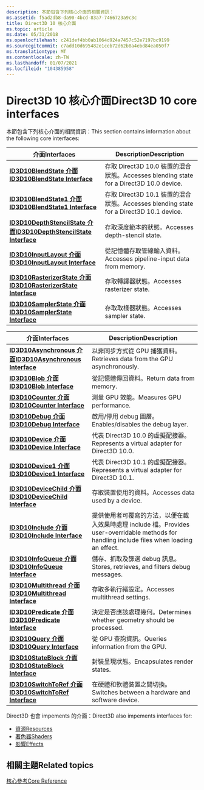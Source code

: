 ```yaml
---
description: 本節包含下列核心介面的相關資訊：
ms.assetid: f5ad2db8-da90-4bcd-83a7-7466723a9c3c
title: Direct3D 10 核心介面
ms.topic: article
ms.date: 05/31/2018
ms.openlocfilehash: c241def4bb0ab1064d924a7457c52e7197bc9199
ms.sourcegitcommit: c7add10d695482e1ceb72d62b8a4ebd84ea050f7
ms.translationtype: MT
ms.contentlocale: zh-TW
ms.lasthandoff: 01/07/2021
ms.locfileid: "104385958"
---
```

# <a name="direct3d-10-core-interfaces"></a><span data-ttu-id="b6b88-103">Direct3D 10 核心介面</span><span class="sxs-lookup"><span data-stu-id="b6b88-103">Direct3D 10 core interfaces</span></span>

<span data-ttu-id="b6b88-104">本節包含下列核心介面的相關資訊：</span><span class="sxs-lookup"><span data-stu-id="b6b88-104">This section contains information about the following core interfaces:</span></span>



| <span data-ttu-id="b6b88-105">介面</span><span class="sxs-lookup"><span data-stu-id="b6b88-105">Interfaces</span></span>                                                           | <span data-ttu-id="b6b88-106">Description</span><span class="sxs-lookup"><span data-stu-id="b6b88-106">Description</span></span>                                         |
|----------------------------------------------------------------------|-----------------------------------------------------|
| [<span data-ttu-id="b6b88-107">**ID3D10BlendState 介面**</span><span class="sxs-lookup"><span data-stu-id="b6b88-107">**ID3D10BlendState Interface**</span></span>](/windows/desktop/api/D3D10/nn-d3d10-id3d10blendstate)               | <span data-ttu-id="b6b88-108">存取 Direct3D 10.0 裝置的混合狀態。</span><span class="sxs-lookup"><span data-stu-id="b6b88-108">Accesses blending state for a Direct3D 10.0 device.</span></span> |
| [<span data-ttu-id="b6b88-109">**ID3D10BlendState1 介面**</span><span class="sxs-lookup"><span data-stu-id="b6b88-109">**ID3D10BlendState1 Interface**</span></span>](/windows/desktop/api/D3D10_1/nn-d3d10_1-id3d10blendstate1)             | <span data-ttu-id="b6b88-110">存取 Direct3D 10.1 裝置的混合狀態。</span><span class="sxs-lookup"><span data-stu-id="b6b88-110">Accesses blending state for a Direct3D 10.1 device.</span></span> |
| [<span data-ttu-id="b6b88-111">**ID3D10DepthStencilState 介面**</span><span class="sxs-lookup"><span data-stu-id="b6b88-111">**ID3D10DepthStencilState Interface**</span></span>](/windows/desktop/api/D3D10/nn-d3d10-id3d10depthstencilstate) | <span data-ttu-id="b6b88-112">存取深度範本的狀態。</span><span class="sxs-lookup"><span data-stu-id="b6b88-112">Accesses depth-stencil state.</span></span>                       |
| [<span data-ttu-id="b6b88-113">**ID3D10InputLayout 介面**</span><span class="sxs-lookup"><span data-stu-id="b6b88-113">**ID3D10InputLayout Interface**</span></span>](/windows/win32/api/d3d10/nn-d3d10-id3d10inputlayout)             | <span data-ttu-id="b6b88-114">從記憶體存取管線輸入資料。</span><span class="sxs-lookup"><span data-stu-id="b6b88-114">Accesses pipeline-input data from memory.</span></span>           |
| [<span data-ttu-id="b6b88-115">**ID3D10RasterizerState 介面**</span><span class="sxs-lookup"><span data-stu-id="b6b88-115">**ID3D10RasterizerState Interface**</span></span>](/windows/desktop/api/D3D10/nn-d3d10-id3d10rasterizerstate)     | <span data-ttu-id="b6b88-116">存取轉譯器狀態。</span><span class="sxs-lookup"><span data-stu-id="b6b88-116">Accesses rasterizer state.</span></span>                          |
| [<span data-ttu-id="b6b88-117">**ID3D10SamplerState 介面**</span><span class="sxs-lookup"><span data-stu-id="b6b88-117">**ID3D10SamplerState Interface**</span></span>](/windows/desktop/api/D3D10/nn-d3d10-id3d10samplerstate)           | <span data-ttu-id="b6b88-118">存取取樣器狀態。</span><span class="sxs-lookup"><span data-stu-id="b6b88-118">Accesses sampler state.</span></span>                             |



 



| <span data-ttu-id="b6b88-119">介面</span><span class="sxs-lookup"><span data-stu-id="b6b88-119">Interfaces</span></span>                                                 | <span data-ttu-id="b6b88-120">Description</span><span class="sxs-lookup"><span data-stu-id="b6b88-120">Description</span></span>                                                                          |
|------------------------------------------------------------|--------------------------------------------------------------------------------------|
| [<span data-ttu-id="b6b88-121">**ID3D10Asynchronous 介面**</span><span class="sxs-lookup"><span data-stu-id="b6b88-121">**ID3D10Asynchronous Interface**</span></span>](/windows/desktop/api/D3D10/nn-d3d10-id3d10asynchronous) | <span data-ttu-id="b6b88-122">以非同步方式從 GPU 捕獲資料。</span><span class="sxs-lookup"><span data-stu-id="b6b88-122">Retrieves data from the GPU asynchronously.</span></span>                                          |
| [<span data-ttu-id="b6b88-123">**ID3D10Blob 介面**</span><span class="sxs-lookup"><span data-stu-id="b6b88-123">**ID3D10Blob Interface**</span></span>](/windows/desktop/api/D3DCommon/nn-d3dcommon-id3d10blob)                 | <span data-ttu-id="b6b88-124">從記憶體傳回資料。</span><span class="sxs-lookup"><span data-stu-id="b6b88-124">Return data from memory.</span></span>                                                             |
| [<span data-ttu-id="b6b88-125">**ID3D10Counter 介面**</span><span class="sxs-lookup"><span data-stu-id="b6b88-125">**ID3D10Counter Interface**</span></span>](/windows/desktop/api/D3D10/nn-d3d10-id3d10counter)           | <span data-ttu-id="b6b88-126">測量 GPU 效能。</span><span class="sxs-lookup"><span data-stu-id="b6b88-126">Measures GPU performance.</span></span>                                                            |
| [<span data-ttu-id="b6b88-127">**ID3D10Debug 介面**</span><span class="sxs-lookup"><span data-stu-id="b6b88-127">**ID3D10Debug Interface**</span></span>](/windows/desktop/api/D3D10SDKLayers/nn-d3d10sdklayers-id3d10debug)               | <span data-ttu-id="b6b88-128">啟用/停用 debug 圖層。</span><span class="sxs-lookup"><span data-stu-id="b6b88-128">Enables/disables the debug layer.</span></span>                                                    |
| [<span data-ttu-id="b6b88-129">**ID3D10Device 介面**</span><span class="sxs-lookup"><span data-stu-id="b6b88-129">**ID3D10Device Interface**</span></span>](/windows/desktop/api/D3D10/nn-d3d10-id3d10device)             | <span data-ttu-id="b6b88-130">代表 Direct3D 10.0 的虛擬配接器。</span><span class="sxs-lookup"><span data-stu-id="b6b88-130">Represents a virtual adapter for Direct3D 10.0.</span></span>                                      |
| [<span data-ttu-id="b6b88-131">**ID3D10Device1 介面**</span><span class="sxs-lookup"><span data-stu-id="b6b88-131">**ID3D10Device1 Interface**</span></span>](/windows/desktop/api/D3D10_1/nn-d3d10_1-id3d10device1)           | <span data-ttu-id="b6b88-132">代表 Direct3D 10.1 的虛擬配接器。</span><span class="sxs-lookup"><span data-stu-id="b6b88-132">Represents a virtual adapter for Direct3D 10.1.</span></span>                                      |
| [<span data-ttu-id="b6b88-133">**ID3D10DeviceChild 介面**</span><span class="sxs-lookup"><span data-stu-id="b6b88-133">**ID3D10DeviceChild Interface**</span></span>](/windows/desktop/api/D3D10/nn-d3d10-id3d10devicechild)   | <span data-ttu-id="b6b88-134">存取裝置使用的資料。</span><span class="sxs-lookup"><span data-stu-id="b6b88-134">Accesses data used by a device.</span></span>                                                      |
| <span data-ttu-id="b6b88-135">[**ID3D10Include 介面**](/previous-versions/windows/desktop/legacy/bb173775(v=vs.85))</span><span class="sxs-lookup"><span data-stu-id="b6b88-135">[**ID3D10Include Interface**](/previous-versions/windows/desktop/legacy/bb173775(v=vs.85))</span></span>           | <span data-ttu-id="b6b88-136">提供使用者可覆寫的方法，以便在載入效果時處理 include 檔。</span><span class="sxs-lookup"><span data-stu-id="b6b88-136">Provides user-overridable methods for handling include files when loading an effect.</span></span> |
| [<span data-ttu-id="b6b88-137">**ID3D10InfoQueue 介面**</span><span class="sxs-lookup"><span data-stu-id="b6b88-137">**ID3D10InfoQueue Interface**</span></span>](/windows/desktop/api/D3D10SDKLayers/nn-d3d10sdklayers-id3d10infoqueue)       | <span data-ttu-id="b6b88-138">儲存、抓取及篩選 debug 訊息。</span><span class="sxs-lookup"><span data-stu-id="b6b88-138">Stores, retrieves, and filters debug messages.</span></span>                                       |
| [<span data-ttu-id="b6b88-139">**ID3D10Multithread 介面**</span><span class="sxs-lookup"><span data-stu-id="b6b88-139">**ID3D10Multithread Interface**</span></span>](/windows/desktop/api/D3D10/nn-d3d10-id3d10multithread)   | <span data-ttu-id="b6b88-140">存取多執行緒設定。</span><span class="sxs-lookup"><span data-stu-id="b6b88-140">Accesses multithread settings.</span></span>                                                       |
| [<span data-ttu-id="b6b88-141">**ID3D10Predicate 介面**</span><span class="sxs-lookup"><span data-stu-id="b6b88-141">**ID3D10Predicate Interface**</span></span>](/windows/win32/api/d3d10/nn-d3d10-id3d10predicate)       | <span data-ttu-id="b6b88-142">決定是否應該處理幾何。</span><span class="sxs-lookup"><span data-stu-id="b6b88-142">Determines whether geometry should be processed.</span></span>                                     |
| [<span data-ttu-id="b6b88-143">**ID3D10Query 介面**</span><span class="sxs-lookup"><span data-stu-id="b6b88-143">**ID3D10Query Interface**</span></span>](/windows/desktop/api/D3D10/nn-d3d10-id3d10query)               | <span data-ttu-id="b6b88-144">從 GPU 查詢資訊。</span><span class="sxs-lookup"><span data-stu-id="b6b88-144">Queries information from the GPU.</span></span>                                                    |
| [<span data-ttu-id="b6b88-145">**ID3D10StateBlock 介面**</span><span class="sxs-lookup"><span data-stu-id="b6b88-145">**ID3D10StateBlock Interface**</span></span>](/windows/desktop/api/d3d10effect/nn-d3d10effect-id3d10stateblock)     | <span data-ttu-id="b6b88-146">封裝呈現狀態。</span><span class="sxs-lookup"><span data-stu-id="b6b88-146">Encapsulates render states.</span></span>                                                          |
| [<span data-ttu-id="b6b88-147">**ID3D10SwitchToRef 介面**</span><span class="sxs-lookup"><span data-stu-id="b6b88-147">**ID3D10SwitchToRef Interface**</span></span>](/windows/desktop/api/D3D10SDKLayers/nn-d3d10sdklayers-id3d10switchtoref)   | <span data-ttu-id="b6b88-148">在硬體和軟體裝置之間切換。</span><span class="sxs-lookup"><span data-stu-id="b6b88-148">Switches between a hardware and software device.</span></span>                                     |



 

<span data-ttu-id="b6b88-149">Direct3D 也會 impements 的介面：</span><span class="sxs-lookup"><span data-stu-id="b6b88-149">Direct3D also impements interfaces for:</span></span>

-   [<span data-ttu-id="b6b88-150">資源</span><span class="sxs-lookup"><span data-stu-id="b6b88-150">Resources</span></span>](d3d10-graphics-reference-resource-interfaces.md)
-   [<span data-ttu-id="b6b88-151">著色器</span><span class="sxs-lookup"><span data-stu-id="b6b88-151">Shaders</span></span>](d3d10-graphics-reference-d3d10-shader-interfaces.md)
-   [<span data-ttu-id="b6b88-152">影響</span><span class="sxs-lookup"><span data-stu-id="b6b88-152">Effects</span></span>](d3d10-graphics-reference-effect-interfaces.md)

## <a name="related-topics"></a><span data-ttu-id="b6b88-153">相關主題</span><span class="sxs-lookup"><span data-stu-id="b6b88-153">Related topics</span></span>

<dl> <dt>

[<span data-ttu-id="b6b88-154">核心參考</span><span class="sxs-lookup"><span data-stu-id="b6b88-154">Core Reference</span></span>](d3d10-graphics-reference-d3d10-core.md)
</dt> </dl>

 

 
